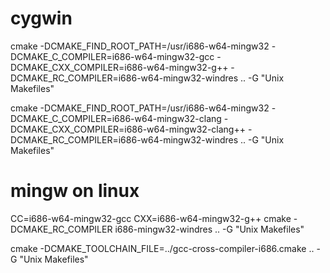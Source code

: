 ﻿
# cygwin
cmake -DCMAKE_FIND_ROOT_PATH=/usr/i686-w64-mingw32 -DCMAKE_C_COMPILER=i686-w64-mingw32-gcc -DCMAKE_CXX_COMPILER=i686-w64-mingw32-g++ -DCMAKE_RC_COMPILER=i686-w64-mingw32-windres .. -G "Unix Makefiles"

cmake -DCMAKE_FIND_ROOT_PATH=/usr/i686-w64-mingw32 -DCMAKE_C_COMPILER=i686-w64-mingw32-clang -DCMAKE_CXX_COMPILER=i686-w64-mingw32-clang++ -DCMAKE_RC_COMPILER=i686-w64-mingw32-windres .. -G "Unix Makefiles"

# mingw on linux

CC=i686-w64-mingw32-gcc CXX=i686-w64-mingw32-g++ cmake -DCMAKE_RC_COMPILER i686-mingw32-windres .. -G "Unix Makefiles"

cmake -DCMAKE_TOOLCHAIN_FILE=../gcc-cross-compiler-i686.cmake .. -G "Unix Makefiles"
